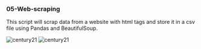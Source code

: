 ### 05-Web-scraping
This script will scrap data from a website with html tags and store it in a csv file using Pandas and BeautifulSoup.

![century21](https://github.com/rafaski1/05-Web-scraping/blob/main/Centrury21.PNG?raw=true)
![century21](https://github.com/rafaski1/05-Web-scraping/blob/main/Century21-df.PNG?raw=true)
